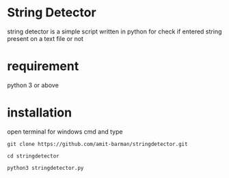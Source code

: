 <h1>String Detector</h1>

string detector is a simple script written in python
for check if entered string present on a text file
or not

# requirement

python 3 or above

# installation

<p>open terminal for windows cmd and type</p>

```
git clone https://github.com/amit-barman/stringdetector.git

cd stringdetector

python3 stringdetector.py
```
